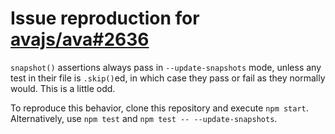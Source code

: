 # Issue reproduction for [avajs/ava#2636](https://github.com/avajs/ava/issues/2636)

`snapshot()` assertions always pass in `--update-snapshots` mode, unless any test in their file is `.skip()`ed, in which case they pass or fail as they normally would. This is a little odd.

To reproduce this behavior, clone this repository and execute `npm start`. Alternatively, use `npm test` and `npm test -- --update-snapshots`.

